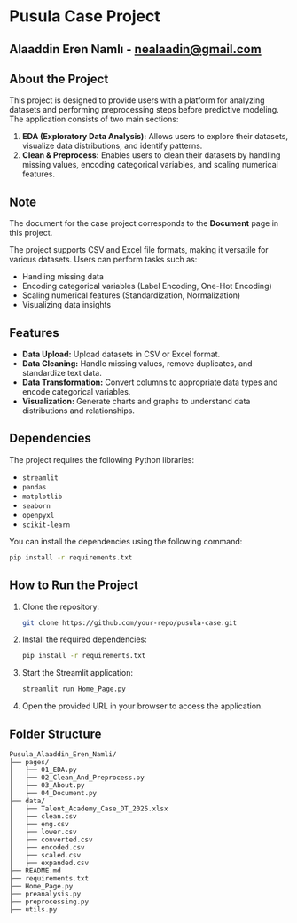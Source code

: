 # Pusula Case Project

## Alaaddin Eren Namlı - nealaadin@gmail.com


## About the Project
This project is designed to provide users with a platform for analyzing datasets and performing preprocessing steps before predictive modeling. The application consists of two main sections:

1. **EDA (Exploratory Data Analysis):** Allows users to explore their datasets, visualize data distributions, and identify patterns.
2. **Clean & Preprocess:** Enables users to clean their datasets by handling missing values, encoding categorical variables, and scaling numerical features.

## Note
The document for the case project corresponds to the **Document** page in this project.

The project supports CSV and Excel file formats, making it versatile for various datasets. Users can perform tasks such as:
- Handling missing data
- Encoding categorical variables (Label Encoding, One-Hot Encoding)
- Scaling numerical features (Standardization, Normalization)
- Visualizing data insights

## Features
- **Data Upload:** Upload datasets in CSV or Excel format.
- **Data Cleaning:** Handle missing values, remove duplicates, and standardize text data.
- **Data Transformation:** Convert columns to appropriate data types and encode categorical variables.
- **Visualization:** Generate charts and graphs to understand data distributions and relationships.

## Dependencies
The project requires the following Python libraries:
- `streamlit`
- `pandas`
- `matplotlib`
- `seaborn`
- `openpyxl`
- `scikit-learn`

You can install the dependencies using the following command:
```bash
pip install -r requirements.txt
```

## How to Run the Project
1. Clone the repository:
   ```bash
   git clone https://github.com/your-repo/pusula-case.git
   ```
2. Install the required dependencies:
   ```bash
   pip install -r requirements.txt
   ```
3. Start the Streamlit application:
   ```bash
   streamlit run Home_Page.py
   ```
4. Open the provided URL in your browser to access the application.

## Folder Structure
```
Pusula_Alaaddin_Eren_Namli/
├── pages/
│   ├── 01_EDA.py
│   ├── 02_Clean_And_Preprocess.py
│   ├── 03_About.py
│   ├── 04_Document.py
├── data/
│   ├── Talent_Academy_Case_DT_2025.xlsx
│   ├── clean.csv
│   ├── eng.csv
│   ├── lower.csv
│   ├── converted.csv
│   ├── encoded.csv
│   ├── scaled.csv
│   ├── expanded.csv
├── README.md
├── requirements.txt
├── Home_Page.py
├── preanalysis.py
├── preprocessing.py
├── utils.py
```




